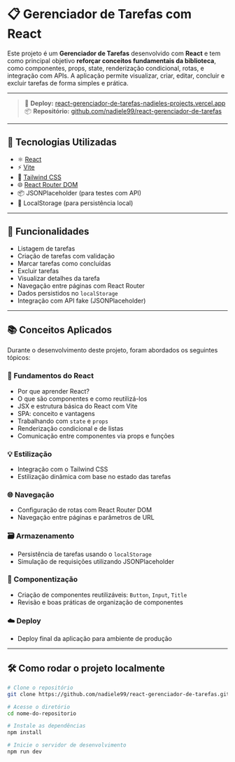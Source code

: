 # 📋 Gerenciador de Tarefas com React

Este projeto é um **Gerenciador de Tarefas** desenvolvido com **React** e tem como principal objetivo **reforçar conceitos fundamentais da biblioteca**, como componentes, props, state, renderização condicional, rotas, e integração com APIs. A aplicação permite visualizar, criar, editar, concluir e excluir tarefas de forma simples e prática.

---

> 🔗 **Deploy:** [react-gerenciador-de-tarefas-nadieles-projects.vercel.app](https://react-gerenciador-de-tarefas-nadieles-projects.vercel.app/)  
> 📦 **Repositório:** [github.com/nadiele99/react-gerenciador-de-tarefas](https://github.com/nadiele99/react-gerenciador-de-tarefas.git)

---

## 🚀 Tecnologias Utilizadas

- ⚛️ [React](https://reactjs.org/)
- ⚡ [Vite](https://vitejs.dev/)
- 💨 [Tailwind CSS](https://tailwindcss.com/)
- 🌐 [React Router DOM](https://reactrouter.com/en/main)
- 📦 JSONPlaceholder (para testes com API)
- 💾 LocalStorage (para persistência local)
  
---

## 🎯 Funcionalidades

- Listagem de tarefas
- Criação de tarefas com validação
- Marcar tarefas como concluídas
- Excluir tarefas
- Visualizar detalhes da tarefa
- Navegação entre páginas com React Router
- Dados persistidos no `localStorage`
- Integração com API fake (JSONPlaceholder)

---

## 📚 Conceitos Aplicados

Durante o desenvolvimento deste projeto, foram abordados os seguintes tópicos:

### 📌 Fundamentos do React
- Por que aprender React?
- O que são componentes e como reutilizá-los
- JSX e estrutura básica do React com Vite
- SPA: conceito e vantagens
- Trabalhando com `state` e `props`
- Renderização condicional e de listas
- Comunicação entre componentes via props e funções

### 💡 Estilização
- Integração com o Tailwind CSS
- Estilização dinâmica com base no estado das tarefas

### 🌐 Navegação
- Configuração de rotas com React Router DOM
- Navegação entre páginas e parâmetros de URL

### 🗃️ Armazenamento
- Persistência de tarefas usando o `localStorage`
- Simulação de requisições utilizando JSONPlaceholder

### 🧩 Componentização
- Criação de componentes reutilizáveis: `Button`, `Input`, `Title`
- Revisão e boas práticas de organização de componentes

### ☁️ Deploy
- Deploy final da aplicação para ambiente de produção

---

## 🛠️ Como rodar o projeto localmente

```bash
# Clone o repositório
git clone https://github.com/nadiele99/react-gerenciador-de-tarefas.git

# Acesse o diretório
cd nome-do-repositorio

# Instale as dependências
npm install

# Inicie o servidor de desenvolvimento
npm run dev
